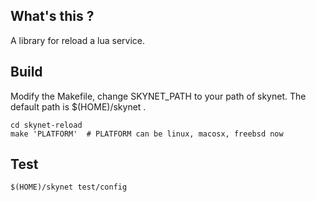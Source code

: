 ## What's this ?

A library for reload a lua service.

## Build

Modify the Makefile, change SKYNET_PATH to your path of skynet. The default path is $(HOME)/skynet .

```
cd skynet-reload
make 'PLATFORM'  # PLATFORM can be linux, macosx, freebsd now
```


## Test

```
$(HOME)/skynet test/config
```
